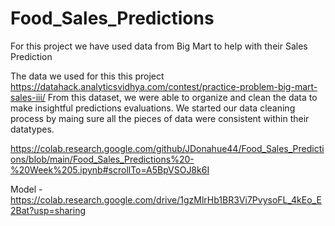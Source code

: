 # Food_Sales_Predictions

For this project we have used data from Big Mart to help with their Sales Prediction

The data we used for this this project https://datahack.analyticsvidhya.com/contest/practice-problem-big-mart-sales-iii/
From this dataset, we were able to organize and clean the data to make insightful predictions evaluations. We started our data cleaning process by maing sure all the pieces of data were consistent within their datatypes.


https://colab.research.google.com/github/JDonahue44/Food_Sales_Predictions/blob/main/Food_Sales_Predictions%20-%20Week%205.ipynb#scrollTo=A5BpVSOJ8k6I

Model - https://colab.research.google.com/drive/1gzMlrHb1BR3Vi7PvysoFL_4kEo_E2Bat?usp=sharing

